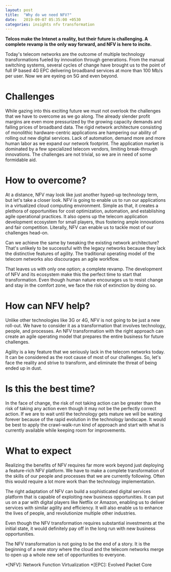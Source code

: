 ```yaml
---
layout: post
title:  "Why do we need NFV?"
date:   2019-09-07 05:35:00 +0530
categories: insights nfv transformation
---
```

**Telcos make the Intenet a reality, but their future is challenging. A complete revamp is the only way forward, and NFV is here to incite.**

Today's telecom networks are the outcome of multiple technology transformations fueled by innovation through generations. From the manual switching systems, several cycles of change have brought us to the point of full IP based 4G EPC delivering broadband services at more than 100 Mb/s per user. Now we are eyeing on 5G and even beyond.   

# Challenges  

While gazing into this exciting future we must not overlook the challenges that we have to overcome as we go along. The already slender profit margins are even more pressurized by the growing capacity demands and falling prices of broadband data. The rigid network architecture consisting of monolithic hardware-centric applications are hampering our ability of rolling out new digital services. Lack of automation, demand more and more human labor as we expand our network footprint. The application market is dominated by a few specialized telecom vendors, limiting break-through innovations. The challenges are not trivial, so we are in need of some formidable aid.  

# How to overcome?  

At a distance, NFV may look like just another hyped-up technology term, but let's take a closer look. NFV is going to enable us to run our applications in a virtualized cloud computing environment. Simple as that, it creates a plethora of opportunities for cost optimization, automation, and establishing agile operational practices. It also opens up the telecom application development ecosystem for small players, thus fostering ample innovations and fair competition. Literally, NFV can enable us to tackle most of our challenges head-on.  

Can we achieve the same by tweaking the existing network architecture? That's unlikely to be successful with the legacy networks because they lack the distinctive features of agility. The traditional operating model of the telecom networks also discourages an agile workflow.  

That leaves us with only one option; a complete revamp. The development of NFV and its ecosystem make this the perfect time to start that transformation. Even though human nature encourages us to resist change and stay in the comfort zone, we face the risk of extinction by doing so.   

# How can NFV help?  

Unlike other technologies like 3G or 4G, NFV is not going to be just a new roll-out. We have to consider it as a transformation that involves technology, people, and processes. An NFV transformation with the right approach can create an agile operating model that prepares the entire business for future challenges.   

Agility is a key feature that we seriously lack in the telecom networks today. It can be considered as the root cause of most of our challenges. So, let's face the reality and strive to transform, and eliminate the threat of being ended up in dust.   

# Is this the best time?  

In the face of change, the risk of not taking action can be greater than the risk of taking any action even though it may not be the perfectly correct action. If we are to wait until the technology gets mature we will be waiting forever because of the rapid evolution in the technology landscape. It would be best to apply the crawl-walk-run kind of approach and start with what is currently available while keeping room for improvements.    

# What to expect  

Realizing the benefits of NFV requires far more work beyond just deploying a feature-rich NFV platform. We have to make a complete transformation of the skills of our people and processes that we are currently following. Often this would require a lot more work than the technology implementation.  

The right adaptation of NFV can build a sophisticated digital services platform that is capable of exploiting new business opportunities. It can put us on a par with digital players like Netflix or Amazon, enabling us to deliver services with similar agility and efficiency. It will also enable us to enhance the lives of people, and revolutionize multiple other industries.   

Even though the NFV transformation requires substantial investments at the initial state, it would definitely pay off in the long run with new business opportunities.   

The NFV transformation is not going to be the end of a story. It is the beginning of a new story where the cloud and the telecom networks merge to open up a whole new set of opportunities to everyone.  

*[NFV]: Network Function Virtualization
*[EPC]: Evolved Packet Core